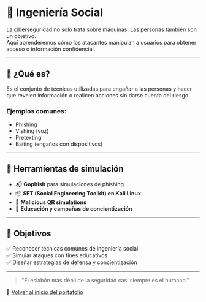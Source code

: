 # 🎯 Ingeniería Social

La ciberseguridad no solo trata sobre máquinas. Las personas también son un objetivo.  
Aquí aprenderemos cómo los atacantes manipulan a usuarios para obtener acceso o información confidencial.

---

## 🧠 ¿Qué es?

Es el conjunto de técnicas utilizadas para engañar a las personas y hacer que revelen información o realicen acciones sin darse cuenta del riesgo.

### Ejemplos comunes:
- Phishing
- Vishing (voz)
- Pretexting
- Baiting (engaños con dispositivos)

---

## 🧰 Herramientas de simulación

- 📬 **Gophish** para simulaciones de phishing
- 📦 **SET (Social Engineering Toolkit) en Kali Linux**
- 📸 **Malicious QR simulations**
- 🔗 **Educación y campañas de concientización**

---

## 🎯 Objetivos

✅ Reconocer técnicas comunes de ingeniería social  
✅ Simular ataques con fines educativos  
✅ Diseñar estrategias de defensa y concientización  

---

> "El eslabón más débil de la seguridad casi siempre es el humano."

🧩 [Volver al inicio del portafolio](../README.md)